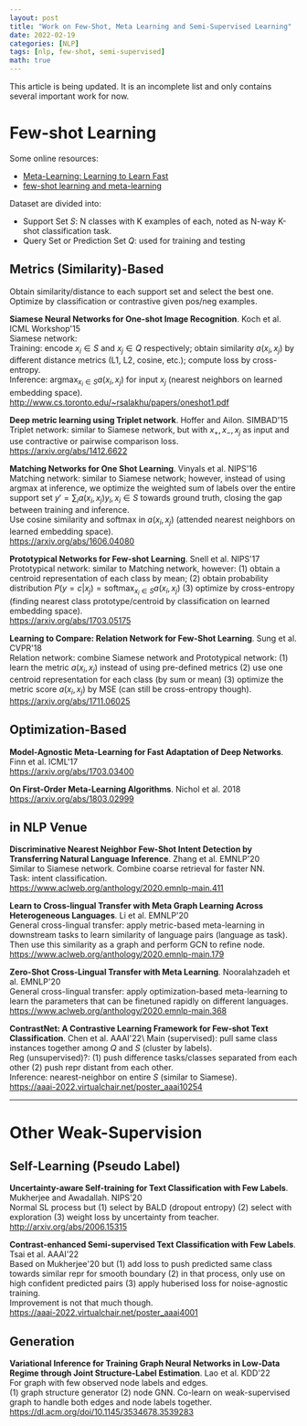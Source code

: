 ```yaml
---
layout: post
title: "Work on Few-Shot, Meta Learning and Semi-Supervised Learning"
date: 2022-02-19
categories: [NLP]
tags: [nlp, few-shot, semi-supervised]
math: true
---
```


This article is being updated. It is an incomplete list and only contains several important work for now.

# Few-shot Learning

Some online resources:

* [Meta-Learning: Learning to Learn Fast](https://lilianweng.github.io/lil-log/2018/11/30/meta-learning.html)
* [few-shot learning and meta-learning](https://www.borealisai.com/en/blog/tutorial-2-few-shot-learning-and-meta-learning-i/)

Dataset are divided into:

* Support Set $S$: N classes with K examples of each, noted as N-way K-shot classification task.
* Query Set or Prediction Set $Q$: used for training and testing


## Metrics (Similarity)-Based

Obtain similarity/distance to each support set and select the best one. Optimize by classification or contrastive given pos/neg examples.

**Siamese Neural Networks for One-shot Image Recognition**. Koch et al. ICML Workshop'15\
Siamese network:\
Training: encode $x_i \in S$ and $x_j \in Q$ respectively; obtain similarity $a(x_i, x_j)$ by different distance metrics (L1, L2, cosine, etc.); compute loss by cross-entropy.\
Inference: $\text{argmax}_{x_i \in S} a(x_i, x_j)$ for input $x_j$ (nearest neighbors on learned embedding space).\
<http://www.cs.toronto.edu/~rsalakhu/papers/oneshot1.pdf>

**Deep metric learning using Triplet network**. Hoffer and Ailon. SIMBAD'15\
Triplet network: similar to Siamese network, but with $x_+, x_-, x_j$ as input and use contractive or pairwise comparison loss.\
<https://arxiv.org/abs/1412.6622>

**Matching Networks for One Shot Learning**. Vinyals et al. NIPS'16\
Matching network: similar to Siamese network; however, instead of using argmax at inference, we optimize the weighted sum of labels over the entire support set $y' = \sum_{i} a(x_i, x_j)y_i, x_i \in S$ towards ground truth, closing the gap between training and inference.\
Use cosine similarity and softmax in $a(x_i, x_j)$ (attended nearest neighbors on learned embedding space).\
<https://arxiv.org/abs/1606.04080>

**Prototypical Networks for Few-shot Learning**. Snell et al. NIPS'17\
Prototypical network: similar to Matching network, however: (1) obtain a centroid representation of each class by mean; (2) obtain probability distribution $P(y = c | x_j) = \text{softmax}_{x_i \in S} a(x_i, x_j)$ (3) optimize by cross-entropy (finding nearest class prototype/centroid by classification on learned embedding space).\
<https://arxiv.org/abs/1703.05175>

**Learning to Compare: Relation Network for Few-Shot Learning**. Sung et al. CVPR'18\
Relation network: combine Siamese network and Prototypical network: (1) learn the metric $a(x_i, x_j)$ instead of using pre-defined metrics (2) use one centroid representation for each class (by sum or mean) (3) optimize the metric score $a(x_i, x_j)$ by MSE (can still be cross-entropy though).\
<https://arxiv.org/abs/1711.06025>

## Optimization-Based

**Model-Agnostic Meta-Learning for Fast Adaptation of Deep Networks**. Finn et al. ICML'17\
<https://arxiv.org/abs/1703.03400>

**On First-Order Meta-Learning Algorithms**. Nichol et al. 2018\
<https://arxiv.org/abs/1803.02999>

## in NLP Venue

**Discriminative Nearest Neighbor Few-Shot Intent Detection by Transferring Natural Language Inference**. Zhang et al. EMNLP'20\
Similar to Siamese network. Combine coarse retrieval for faster NN.\
Task: intent classification.\
<https://www.aclweb.org/anthology/2020.emnlp-main.411>

**Learn to Cross-lingual Transfer with Meta Graph Learning Across Heterogeneous Languages**. Li et al. EMNLP'20\
General cross-lingual transfer: apply metric-based meta-learning in downstream tasks to learn similarity of language pairs (language as task). Then use this similarity as a graph and perform GCN to refine node.\
<https://www.aclweb.org/anthology/2020.emnlp-main.179>

**Zero-Shot Cross-Lingual Transfer with Meta Learning**. Nooralahzadeh et al. EMNLP'20\
General cross-lingual transfer: apply optimization-based meta-learning to learn the parameters that can be finetuned rapidly on different languages.\
<https://www.aclweb.org/anthology/2020.emnlp-main.368>

**ContrastNet: A Contrastive Learning Framework for Few-shot Text Classification**. Chen et al. AAAI'22\ 
Main (supervised): pull same class instances together among $Q$ and $S$ (cluster by labels).\
Reg (unsupervised)?: (1) push difference tasks/classes separated from each other (2) push repr distant from each other.\
Inference: nearest-neighbor on entire $S$ (similar to Siamese).\
<https://aaai-2022.virtualchair.net/poster_aaai10254>

---

# Other Weak-Supervision

## Self-Learning (Pseudo Label)

**Uncertainty-aware Self-training for Text Classification with Few Labels**. Mukherjee and Awadallah. NIPS'20\
Normal SL process but (1) select by BALD (dropout entropy) (2) select with exploration (3) weight loss by uncertainty from teacher.\
<http://arxiv.org/abs/2006.15315>

**Contrast-enhanced Semi-supervised Text Classification with Few Labels**. Tsai et al. AAAI'22\
Based on Mukherjee'20 but (1) add loss to push predicted same class towards similar repr for smooth boundary (2) in that process, only use on high confident predicted pairs (3) apply
huberised loss for noise-agnostic training.\
Improvement is not that much though.\
<https://aaai-2022.virtualchair.net/poster_aaai4001>

## Generation

**Variational Inference for Training Graph Neural Networks in Low-Data Regime through Joint Structure-Label Estimation**. Lao et al. KDD'22\
For graph with few observed node labels and edges.\
(1) graph structure generator (2) node GNN. Co-learn on weak-supervised graph to handle both edges and node labels together.\
<https://dl.acm.org/doi/10.1145/3534678.3539283>
